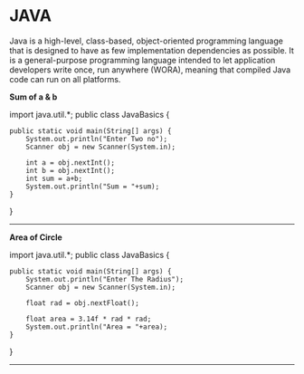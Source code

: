 # JAVA
Java is a high-level, class-based, object-oriented programming language that is designed to have as few implementation dependencies as possible. It is a general-purpose programming language intended to let application developers write once, run anywhere (WORA), meaning that compiled Java code can run on all platforms.

**Sum of a & b**

import java.util.*;
public class JavaBasics {

    public static void main(String[] args) {
        System.out.println("Enter Two no");
        Scanner obj = new Scanner(System.in);

        int a = obj.nextInt();
        int b = obj.nextInt();
        int sum = a+b;
        System.out.println("Sum = "+sum);
    }
}
_____________________________________________________________________________________________________________________________________________________________________________________________________________________
**Area of Circle**

import java.util.*;
public class JavaBasics {

    public static void main(String[] args) {
        System.out.println("Enter The Radius");
        Scanner obj = new Scanner(System.in);

        float rad = obj.nextFloat();
        
        float area = 3.14f * rad * rad;
        System.out.println("Area = "+area);
    }
}
_____________________________________________________________________________________________________________________________________________________________________________________________________________________
